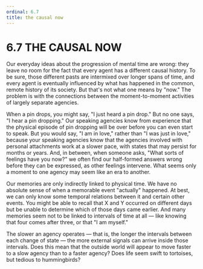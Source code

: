 ```yaml
---
ordinal: 6.7
title: the causal now
---
```


# 6.7 THE CAUSAL NOW

Our everyday ideas about the progression of mental time are wrong: they leave no room for the fact that every agent has a different causal history. To be sure, those different pasts are intermixed over longer spans of time, and every agent is eventually influenced by what has happened in the common, remote history of its society. But that's not what one means by "now." The problem is with the connections between the moment-to-moment activities of largely separate agencies.

When a pin drops, you might say, "I just heard a pin drop." But no one says, "I hear a pin dropping." Our speaking agencies know from experience that the physical episode of pin dropping will be over before you can even start to speak. But you would say, "I am in love," rather than "I was just in love," because your speaking agencies know that the agencies involved with personal attachments work at a slower pace, with states that may persist for months or years. And, in between, when someone asks, "What sorts of feelings have you now?" we often find our half-formed answers wrong before they can be expressed, as other feelings intervene. What seems only a moment to one agency may seem like an era to another.

Our memories are only indirectly linked to physical time. We have no absolute sense of when a memorable event "actually" happened. At best, we can only know some temporal relations between it and certain other events. You might be able to recall that X and Y occurred on different days but be unable to determine which of those days came earlier. And many memories seem not to be linked to intervals of time at all &mdash; like knowing that four comes after three, or that "I am myself."

The slower an agency operates &mdash; that is, the longer the intervals between each change of state &mdash; the more external signals can arrive inside those intervals. Does this mean that the outside world will appear to move faster to a slow agency than to a faster agency? Does life seem swift to tortoises, but tedious to hummingbirds?
